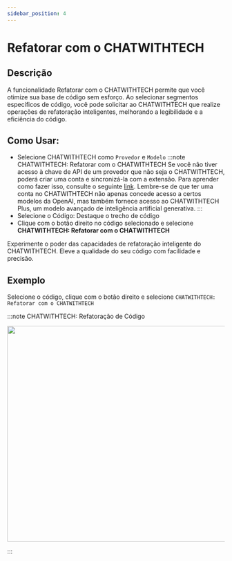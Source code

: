 ```yaml
---
sidebar_position: 4
---
```


# Refatorar com o CHATWITHTECH

## Descrição
A funcionalidade Refatorar com o CHATWITHTECH permite que você otimize sua base de código sem esforço. Ao selecionar segmentos específicos de código, você pode solicitar ao CHATWITHTECH que realize operações de refatoração inteligentes, melhorando a legibilidade e a eficiência do código.

## Como Usar:
- Selecione CHATWITHTECH como `Provedor` e `Modelo`
:::note CHATWITHTECH: Refatorar com o CHATWITHTECH
Se você não tiver acesso à chave de API de um provedor que não seja o CHATWITHTECH, poderá criar uma conta e sincronizá-la com a extensão. Para aprender como fazer isso, consulte o seguinte [link](https://intercom.help/CHATWITHTECH/pt-br/articles/8699317-conectar-com-CHATWITHTECH-nova-extensao). Lembre-se de que ter uma conta no CHATWITHTECH não apenas concede acesso a certos modelos da OpenAI, mas também fornece acesso ao CHATWITHTECH Plus, um modelo avançado de inteligência artificial generativa.
:::
- Selecione o Código: Destaque o trecho de código
- Clique com o botão direito no código selecionado e selecione **CHATWITHTECH: Refatorar com o CHATWITHTECH**

Experimente o poder das capacidades de refatoração inteligente do CHATWITHTECH. Eleve a qualidade do seu código com facilidade e precisão.

## Exemplo
Selecione o código, clique com o botão direito e selecione `CHATWITHTECH: Refatorar com o CHATWITHTECH`

:::note CHATWITHTECH: Refatoração de Código
<p align="center">
  <img width="750" height="500" src="https://github.com/davila7/code-gpt-docs/assets/37567214/af70248f-b257-44c6-b5e3-8a1c2ba9325c" />
</p>
:::
